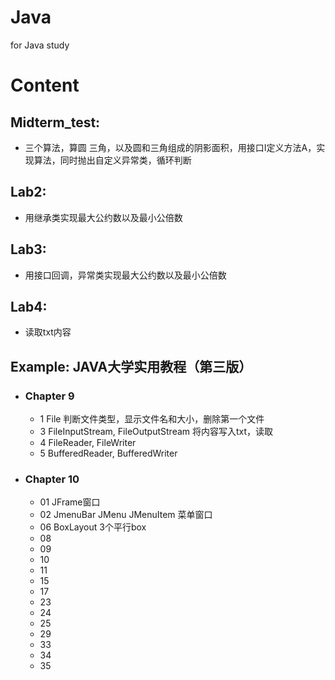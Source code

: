 # Java
for Java study

# Content

## Midterm_test:  
 *  三个算法，算圆 三角，以及圆和三角组成的阴影面积，用接口I定义方法A，实现算法，同时抛出自定义异常类，循环判断

## Lab2: 
 * 用继承类实现最大公约数以及最小公倍数

## Lab3: 
 * 用接口回调，异常类实现最大公约数以及最小公倍数  

## Lab4:
 * 读取txt内容   

## Example: JAVA大学实用教程（第三版） 
* ### Chapter 9
  * 1  File 判断文件类型，显示文件名和大小，删除第一个文件
  * 3  FileInputStream, FileOutputStream  将内容写入txt，读取
  * 4  FileReader, FileWriter 
  * 5  BufferedReader, BufferedWriter  
    

###
* ### Chapter 10
  * 01  JFrame窗口
  * 02  JmenuBar  JMenu JMenuItem 菜单窗口
  * 06   BoxLayout 3个平行box 
  * 08  
  * 09  
  * 10  
  * 11
  * 15
  * 17 
  * 23
  * 24
  * 25
  * 29
  * 33
  * 34
  * 35
      
     
